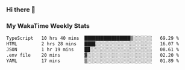 ### Hi there 👋

<!--
**royschrauwen/royschrauwen** is a ✨ _special_ ✨ repository because its `README.md` (this file) appears on your GitHub profile.

Here are some ideas to get you started:

- 🔭 I’m currently working on ...
- 🌱 I’m currently learning ...
- 👯 I’m looking to collaborate on ...
- 🤔 I’m looking for help with ...
- 💬 Ask me about ...
- 📫 How to reach me: ...
- 😄 Pronouns: ...
- ⚡ Fun fact: ...
-->


### My WakaTime Weekly Stats
<!--START_SECTION:waka-->

```txt
TypeScript   10 hrs 40 mins  █████████████████▒░░░░░░░   69.29 %
HTML         2 hrs 28 mins   ████░░░░░░░░░░░░░░░░░░░░░   16.07 %
JSON         1 hr 19 mins    ██░░░░░░░░░░░░░░░░░░░░░░░   08.61 %
.env file    20 mins         ▓░░░░░░░░░░░░░░░░░░░░░░░░   02.20 %
YAML         17 mins         ▒░░░░░░░░░░░░░░░░░░░░░░░░   01.89 %
```

<!--END_SECTION:waka-->
